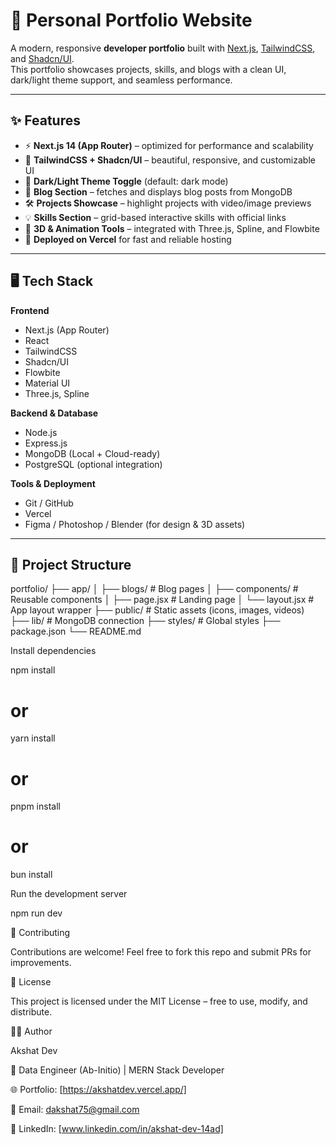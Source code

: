# 🚀 Personal Portfolio Website

A modern, responsive **developer portfolio** built with [Next.js](https://nextjs.org), [TailwindCSS](https://tailwindcss.com), and [Shadcn/UI](https://ui.shadcn.com).  
This portfolio showcases projects, skills, and blogs with a clean UI, dark/light theme support, and seamless performance.  

---

## ✨ Features

- ⚡ **Next.js 14 (App Router)** – optimized for performance and scalability  
- 🎨 **TailwindCSS + Shadcn/UI** – beautiful, responsive, and customizable UI  
- 🌙 **Dark/Light Theme Toggle** (default: dark mode)  
- 📝 **Blog Section** – fetches and displays blog posts from MongoDB  
- 🛠 **Projects Showcase** – highlight projects with video/image previews  
- 💡 **Skills Section** – grid-based interactive skills with official links  
- 🎥 **3D & Animation Tools** – integrated with Three.js, Spline, and Flowbite  
- 🚀 **Deployed on Vercel** for fast and reliable hosting  

---

## 🖥 Tech Stack

**Frontend**  
- Next.js (App Router)  
- React  
- TailwindCSS  
- Shadcn/UI  
- Flowbite  
- Material UI  
- Three.js, Spline  

**Backend & Database**  
- Node.js  
- Express.js  
- MongoDB (Local + Cloud-ready)  
- PostgreSQL (optional integration)  

**Tools & Deployment**  
- Git / GitHub  
- Vercel  
- Figma / Photoshop / Blender (for design & 3D assets)  

---

## 📂 Project Structure

portfolio/
├── app/
│ ├── blogs/ # Blog pages
│ ├── components/ # Reusable components
│ ├── page.jsx # Landing page
│ └── layout.jsx # App layout wrapper
├── public/ # Static assets (icons, images, videos)
├── lib/ # MongoDB connection
├── styles/ # Global styles
├── package.json
└── README.md

Install dependencies

npm install
# or
yarn install
# or
pnpm install
# or
bun install

Run the development server

npm run dev


🤝 Contributing

Contributions are welcome!
Feel free to fork this repo and submit PRs for improvements.


📜 License

This project is licensed under the MIT License – free to use, modify, and distribute.

👨‍💻 Author

Akshat Dev

💼 Data Engineer (Ab-Initio) | MERN Stack Developer

🌐 Portfolio: [https://akshatdev.vercel.app/]

📧 Email: dakshat75@gmail.com

🔗 LinkedIn: [www.linkedin.com/in/akshat-dev-14ad]
